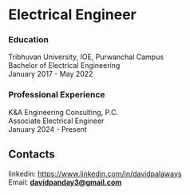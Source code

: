 # Electrical Engineer
### Education
 Tribhuvan University, IOE, Purwanchal Campus
 <br />
 Bachelor of Electrical Engineering
 <br />
 January 2017 - May 2022

### Professional Experience
K&A Engineering Consulting, P.C.
<br />
Associate Electrical Engineer
<br />
January 2024 - Present 

## Contacts
linkedin: <https://www.linkedin.com/in/davidpalaways>
<br />
Email: **davidpanday3@gmail.com**
